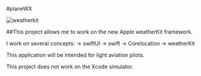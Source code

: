 #planeWX

![weatherkit](cover)

##This project allows me to work on the new Apple weatherKit framework.

I work on several concepts:
-> swiftUI
-> swift
-> Corelocation
-> weatherKit

This application will be intended for light aviation pilots.

This project does not work on the Xcode simulator.
